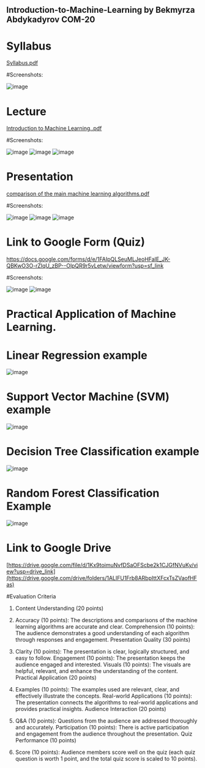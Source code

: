 ## Introduction-to-Machine-Learning by Bekmyrza Abdykadyrov COM-20

# Syllabus

[Syllabus.pdf](https://github.com/user-attachments/files/15800857/Syllabus.pdf)


#Screenshots:


![image](https://github.com/Bekmyrzapro/Introduction-to-Machine-Learning/assets/74038682/a6933e44-c612-4edc-9582-53106f8f75d2)




# Lecture

[Introduction to Machine Learning..pdf](https://github.com/user-attachments/files/15799641/Introduction.to.Machine.Learning.pdf)


#Screenshots:

![image](https://github.com/Bekmyrzapro/Introduction-to-Machine-Learning/assets/74038682/cb5b36b1-29cf-40d5-b09c-1731e887a5e3)
![image](https://github.com/Bekmyrzapro/Introduction-to-Machine-Learning/assets/74038682/9f55df28-6108-4547-a0ac-27e7329d95b3)
![image](https://github.com/Bekmyrzapro/Introduction-to-Machine-Learning/assets/74038682/3af87c22-cc5b-413e-b0db-e8043989f90f)

# Presentation
[comparison of the main machine learning algorithms.pdf](https://github.com/user-attachments/files/15800674/comparison.of.the.main.machine.learning.algorithms.pdf)


#Screenshots:


![image](https://github.com/Bekmyrzapro/Introduction-to-Machine-Learning/assets/74038682/20edede1-5376-4411-bacc-fb778061cf9a)
![image](https://github.com/Bekmyrzapro/Introduction-to-Machine-Learning/assets/74038682/68192bec-e7ce-4b94-8f98-6962c24642c6)
![image](https://github.com/Bekmyrzapro/Introduction-to-Machine-Learning/assets/74038682/df4539d1-1860-47b7-a8ab-6687dbc176f5)

# Link to Google Form (Quiz)


https://docs.google.com/forms/d/e/1FAIpQLSeuMLJeoHFaIE_JK-QBKwO3O-rZIqU_zBP--OlpQR9r5vLetw/viewform?usp=sf_link








#Screenshots:

![image](https://github.com/Bekmyrzapro/Introduction-to-Machine-Learning/assets/74038682/b2400262-51c3-4eea-9b76-14a01117a5c5)
![image](https://github.com/Bekmyrzapro/Introduction-to-Machine-Learning/assets/74038682/c008327f-03c2-458f-adfe-587e52030564)



# Practical Application of Machine Learning. 


# Linear Regression example

![image](https://github.com/Bekmyrzapro/Introduction-to-Machine-Learning/assets/74038682/12e3638c-56e1-424d-8628-609e2961d08c)


# Support Vector Machine (SVM) example
![image](https://github.com/Bekmyrzapro/Introduction-to-Machine-Learning/assets/74038682/df7bcec5-6048-41f7-8f8c-557ca0496ef2)

#  Decision Tree Classification example
![image](https://github.com/Bekmyrzapro/Introduction-to-Machine-Learning/assets/74038682/df4480c4-4e05-459b-af7a-0d72ff61831f)

#  Random Forest Classification Example

![image](https://github.com/Bekmyrzapro/Introduction-to-Machine-Learning/assets/74038682/80a29817-c3ce-4cad-b243-5ec3ed07a342)




# Link to Google Drive
[https://drive.google.com/file/d/1Kx9toimuNvfDSaOFScbe2k1CJGfNVuKy/view?usp=drive_link](https://drive.google.com/drive/folders/1ALIFU1Frb8ARbpIttXFcxTsZVaofHFas)



















#Evaluation Criteria

1) Content Understanding (20 points)

2) Accuracy (10 points): The descriptions and comparisons of the machine learning algorithms are accurate and clear.
Comprehension (10 points): The audience demonstrates a good understanding of each algorithm through responses and engagement.
Presentation Quality (30 points)

3) Clarity (10 points): The presentation is clear, logically structured, and easy to follow.
Engagement (10 points): The presentation keeps the audience engaged and interested.
Visuals (10 points): The visuals are helpful, relevant, and enhance the understanding of the content.
Practical Application (20 points)

4) Examples (10 points): The examples used are relevant, clear, and effectively illustrate the concepts.
Real-world Applications (10 points): The presentation connects the algorithms to real-world applications and provides practical insights.
Audience Interaction (20 points)

5) Q&A (10 points): Questions from the audience are addressed thoroughly and accurately.
Participation (10 points): There is active participation and engagement from the audience throughout the presentation.
Quiz Performance (10 points)

6) Score (10 points): Audience members score well on the quiz (each quiz question is worth 1 point, and the total quiz score is scaled to 10 points).

